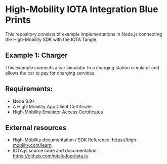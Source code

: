 # High-Mobility IOTA Integration Blue Prints

This repository consists of example implementations in Node.js connecting the High-Mobility SDK with the IOTA Tangle.

## Example 1: Charger

This example connects a car simulator to a charging station simulator and allows the car to pay for charging services.

## Requirements:

 - Node 8.9+
 - A High-Mobility App Client Certificate
 - High-Mobility Emulator Access Certificates

## External resources

 - High-Mobility documentation / SDK Reference: https://high-mobility.com/learn
 - IOTA.js source code and documentation: https://github.com/iotaledger/iota.js

